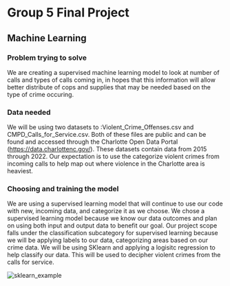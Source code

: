 # Group 5 Final Project

## Machine Learning  
### Problem trying to solve   
We are creating a supervised machine learning model to look at number of calls and types of calls coming in, in hopes that this information will allow better distribute of cops and supplies that may be needed based on the type of crime occuring. 
### Data needed  
We will be using two datasets to :Violent_Crime_Offenses.csv and CMPD_Calls_for_Service.csv. Both of these files are public and can be found and accessed through the Charlotte Open Data Portal (https://data.charlottenc.gov/). These datasets contain data from 2015 through 2022. Our expectation is to use the categorize violent crimes from incoming calls to help map out where violence in the Charlotte area is heaviest.
### Choosing and training the model  
We are using a supervised learning model that will continue to use our code with new, incoming data, and categorize it as we choose. We chose a supervised learning model because we know our data outcomes and plan on using both input and output data to benefit our goal. Our project scope falls under the classification subcategory for supervised learning because we will be applying labels to our data, categorizing areas based on our crime data. We will be using SKlearn and applying a logisitc regression to help classify our data. This will be used to decipher violent crimes from the calls for service. 

![sklearn_example](https://user-images.githubusercontent.com/96501958/168442833-9f2811c2-58ac-4276-95dc-be486bdf47d2.png)
